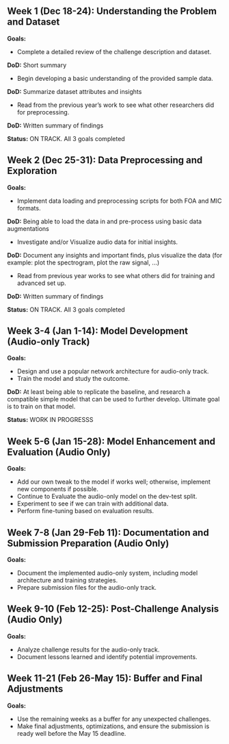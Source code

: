 ## Week 1 (Dec 18-24): Understanding the Problem and Dataset

**Goals:**
- Complete a detailed review of the challenge description and dataset.
  
**DoD:** Short summary
  
- Begin developing a basic understanding of the provided sample data.
  
**DoD:** Summarize dataset attributes and insights

- Read from the previous year’s work to see what other researchers did for preprocessing.
  
**DoD:** Written summary of findings

**Status:** ON TRACK. All 3 goals completed

## Week 2 (Dec 25-31): Data Preprocessing and Exploration

**Goals:**
- Implement data loading and preprocessing scripts for both FOA and MIC formats.
  
**DoD:** Being able to load the data in and pre-process using basic data augmentations

- Investigate and/or Visualize audio data for initial insights.
  
**DoD:** Document any insights and important finds, plus visualize the data (for example: plot the spectrogram, plot the raw signal, ...)

- Read from previous year works to see what others did for training and advanced set up.
  
**DoD:** Written summary of findings

**Status:** ON TRACK. All 3 goals completed

## Week 3-4 (Jan 1-14): Model Development (Audio-only Track)

**Goals:**
- Design and use a popular network architecture for audio-only track.
- Train the model and study the outcome.

**DoD:** At least being able to replicate the baseline, and research a compatible simple model that can be used to further develop. Ultimate goal is to train on that model.

**Status:** WORK IN PROGRESSS

## Week 5-6 (Jan 15-28): Model Enhancement and Evaluation (Audio Only)

**Goals:**
- Add our own tweak to the model if works well; otherwise, implement new components if possible.
- Continue to Evaluate the audio-only model on the dev-test split.
- Experiment to see if we can train with additional data.
- Perform fine-tuning based on evaluation results.

## Week 7-8 (Jan 29-Feb 11): Documentation and Submission Preparation (Audio Only)

**Goals:**
- Document the implemented audio-only system, including model architecture and training strategies.
- Prepare submission files for the audio-only track.

## Week 9-10 (Feb 12-25): Post-Challenge Analysis (Audio Only)

**Goals:**
- Analyze challenge results for the audio-only track.
- Document lessons learned and identify potential improvements.

## Week 11-21 (Feb 26-May 15): Buffer and Final Adjustments

**Goals:**
- Use the remaining weeks as a buffer for any unexpected challenges.
- Make final adjustments, optimizations, and ensure the submission is ready well before the May 15 deadline.
